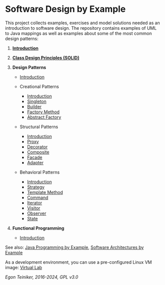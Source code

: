 # Software Design by Example
This project collects examples, exercises and model solutions needed as an introduction to software design.
The repository contains examples of UML to Java mappings as well as examples about some of the most common
design patterns:

1. [**Introduction**](introduction/README.md) 

2. [**Class Design Principles (SOLID)**](solid-principles/README.md)

3. **Design Patterns**

    * [Introduction](design-patterns/introduction/README.md)

    * Creational Patterns
        * [Introduction](design-patterns/creational-patterns/README.md)
        * [Singleton](design-patterns/creational-patterns/singleton/)
        * [Builder](design-patterns/creational-patterns/builder/)
        * [Factory Method](design-patterns/creational-patterns/factory-method/)
        * [Abstract Factory](design-patterns/creational-patterns/abstract-factory/)

    * Structural Patterns
        * [Introduction](design-patterns/structural-patterns/README.md)
        * [Proxy](design-patterns/structural-patterns/proxy/)
        * [Decorator](design-patterns/structural-patterns/decorator/)
        * [Composite](design-patterns/structural-patterns/composite/)
        * [Facade](design-patterns/structural-patterns/facade/)
        * [Adapter](design-patterns/structural-patterns/adapter/)

    * Behavioral Patterns
        * [Introduction](design-patterns/behavioral-patterns/)
        * [Strategy](design-patterns/behavioral-patterns/strategy/)
        * [Template Method](design-patterns/behavioral-patterns/template-method/)
        * [Command](design-patterns/behavioral-patterns/command/)
        * [Iterator](design-patterns/behavioral-patterns/iterator/)
        * [Visitor](design-patterns/behavioral-patterns/visitor/)
        * [Observer](design-patterns/behavioral-patterns/observer/)
        * [State](design-patterns/behavioral-patterns/state/)
        

    
4. **Functional Programming**
    * [Introduction](functional-programming/) 



See also: 
[Java Programming by Example](https://github.com/teiniker/teiniker-lectures-java), 
[Software Architectures by Example](https://github.com/teiniker/teiniker-lectures-softwarearchitectures) 

As a development environment, you can use a pre-configured Linux VM image:
[Virtual Lab](https://drive.google.com/drive/folders/1AzsF4Mvh1HJ8k6OW5W5hQ5CF0HdqA51l)


*Egon Teiniker, 2016-2024, GPL v3.0*
